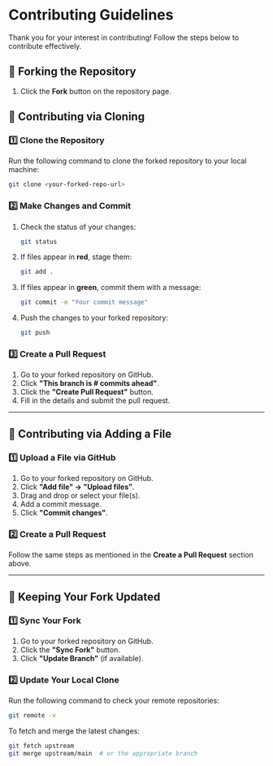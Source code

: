 # Contributing Guidelines

Thank you for your interest in contributing! Follow the steps below to contribute effectively.

## 🔹 Forking the Repository
1. Click the **Fork** button on the repository page.

## 🔹 Contributing via Cloning

### 1️⃣ Clone the Repository
Run the following command to clone the forked repository to your local machine:
```sh
git clone <your-forked-repo-url>
```

### 2️⃣ Make Changes and Commit
1. Check the status of your changes:
   ```sh
   git status
   ```
2. If files appear in **red**, stage them:
   ```sh
   git add .
   ```
3. If files appear in **green**, commit them with a message:
   ```sh
   git commit -m "Your commit message"
   ```
4. Push the changes to your forked repository:
   ```sh
   git push
   ```

### 3️⃣ Create a Pull Request
1. Go to your forked repository on GitHub.
2. Click **"This branch is # commits ahead"**.
3. Click the **"Create Pull Request"** button.
4. Fill in the details and submit the pull request.

---

## 🔹 Contributing via Adding a File

### 1️⃣ Upload a File via GitHub
1. Go to your forked repository on GitHub.
2. Click **"Add file" → "Upload files"**.
3. Drag and drop or select your file(s).
4. Add a commit message.
5. Click **"Commit changes"**.

### 2️⃣ Create a Pull Request
Follow the same steps as mentioned in the **Create a Pull Request** section above.

---

## 🔹 Keeping Your Fork Updated

### 1️⃣ Sync Your Fork
1. Go to your forked repository on GitHub.
2. Click the **"Sync Fork"** button.
3. Click **"Update Branch"** (if available).

### 2️⃣ Update Your Local Clone
Run the following command to check your remote repositories:
```sh
git remote -v
```
To fetch and merge the latest changes:
```sh
git fetch upstream  
git merge upstream/main  # or the appropriate branch
```

